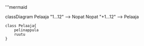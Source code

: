 

'''mermaid 

classDiagram
    Pelaaja "1...12" --> Nopat
    Nopat "+1...12" --> Pelaaja



    class Pelaaja{
        pelinappula
        ruutu
    }    

